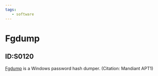 ```yaml
---
tags:
   - software
---
```

# Fgdump
## ID:S0120
[Fgdump](/mitre/software/S0120) is a Windows password hash dumper. (Citation: Mandiant APT1)
